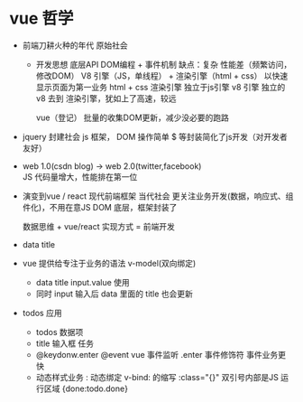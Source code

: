 # vue 哲学

- 前端刀耕火种的年代  原始社会
  - 开发思想
    底层API DOM编程 + 事件机制
    缺点：复杂  性能差（频繁访问，修改DOM）
    V8 引擎（JS，单线程） + 渲染引擎（html + css）
    以快速显示页面为第一业务  html + css 渲染引擎 独立于js引擎
    v8 引擎 独立的 v8 去到 渲染引擎，犹如上了高速，较远

    vue（登记） 批量的收集DOM更新，减少没必要的跑路

- jquery  封建社会
  js 框架， DOM 操作简单
  $ 等封装简化了js开发（对开发者友好）

- web 1.0(csdn blog) -> web 2.0(twitter,facebook)   
  JS 代码量增大，性能排在第一位
  
- 演变到vue / react 现代前端框架  当代社会
  更关注业务开发(数据，响应式、组件化)，不用在意JS DOM 底层，框架封装了

  数据思维 + vue/react 实现方式 = 前端开发

- data title
- vue 提供给专注于业务的语法 v-model(双向绑定)
  - data title input.value 使用
  - 同时 input 输入后 data 里面的 title 也会更新

- todos 应用
  - todos 数据项
  - title 输入框  任务
  - @keydonw.enter  @event    vue 事件监听
    .enter 事件修饰符  事件业务更快
  - 动态样式业务 
    : 动态绑定  v-bind: 的缩写
    :class="{}"  双引号内部是JS 运行区域
    {done:todo.done}